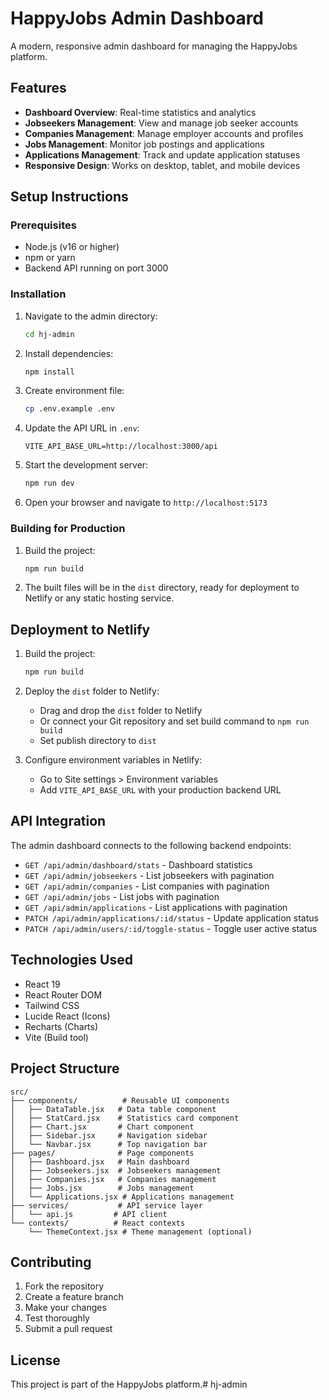 # HappyJobs Admin Dashboard

A modern, responsive admin dashboard for managing the HappyJobs platform.

## Features

- **Dashboard Overview**: Real-time statistics and analytics
- **Jobseekers Management**: View and manage job seeker accounts
- **Companies Management**: Manage employer accounts and profiles
- **Jobs Management**: Monitor job postings and applications
- **Applications Management**: Track and update application statuses
- **Responsive Design**: Works on desktop, tablet, and mobile devices

## Setup Instructions

### Prerequisites

- Node.js (v16 or higher)
- npm or yarn
- Backend API running on port 3000

### Installation

1. Navigate to the admin directory:
   ```bash
   cd hj-admin
   ```

2. Install dependencies:
   ```bash
   npm install
   ```

3. Create environment file:
   ```bash
   cp .env.example .env
   ```

4. Update the API URL in `.env`:
   ```
   VITE_API_BASE_URL=http://localhost:3000/api
   ```

5. Start the development server:
   ```bash
   npm run dev
   ```

6. Open your browser and navigate to `http://localhost:5173`

### Building for Production

1. Build the project:
   ```bash
   npm run build
   ```

2. The built files will be in the `dist` directory, ready for deployment to Netlify or any static hosting service.

## Deployment to Netlify

1. Build the project:
   ```bash
   npm run build
   ```

2. Deploy the `dist` folder to Netlify:
   - Drag and drop the `dist` folder to Netlify
   - Or connect your Git repository and set build command to `npm run build`
   - Set publish directory to `dist`

3. Configure environment variables in Netlify:
   - Go to Site settings > Environment variables
   - Add `VITE_API_BASE_URL` with your production backend URL

## API Integration

The admin dashboard connects to the following backend endpoints:

- `GET /api/admin/dashboard/stats` - Dashboard statistics
- `GET /api/admin/jobseekers` - List jobseekers with pagination
- `GET /api/admin/companies` - List companies with pagination
- `GET /api/admin/jobs` - List jobs with pagination
- `GET /api/admin/applications` - List applications with pagination
- `PATCH /api/admin/applications/:id/status` - Update application status
- `PATCH /api/admin/users/:id/toggle-status` - Toggle user active status

## Technologies Used

- React 19
- React Router DOM
- Tailwind CSS
- Lucide React (Icons)
- Recharts (Charts)
- Vite (Build tool)

## Project Structure

```
src/
├── components/          # Reusable UI components
│   ├── DataTable.jsx   # Data table component
│   ├── StatCard.jsx    # Statistics card component
│   ├── Chart.jsx       # Chart component
│   ├── Sidebar.jsx     # Navigation sidebar
│   └── Navbar.jsx      # Top navigation bar
├── pages/              # Page components
│   ├── Dashboard.jsx   # Main dashboard
│   ├── Jobseekers.jsx  # Jobseekers management
│   ├── Companies.jsx   # Companies management
│   ├── Jobs.jsx        # Jobs management
│   └── Applications.jsx # Applications management
├── services/           # API service layer
│   └── api.js         # API client
└── contexts/          # React contexts
    └── ThemeContext.jsx # Theme management (optional)
```

## Contributing

1. Fork the repository
2. Create a feature branch
3. Make your changes
4. Test thoroughly
5. Submit a pull request

## License

This project is part of the HappyJobs platform.# hj-admin
